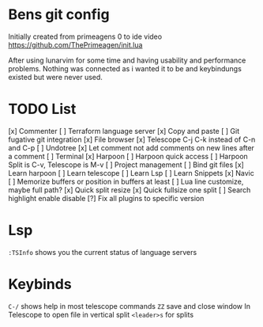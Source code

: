 # Bens git config

Initially created from primeagens 0 to ide video
https://github.com/ThePrimeagen/init.lua

After using lunarvim for some time and having usability and performance problems.
Nothing was connected as i wanted it to be and keybindungs existed but were never used.

# TODO List
[x] Commenter
[ ] Terraform language server
[x] Copy and paste
[ ] Git fugative git integration
[x] File browser
[x] Telescope C-j C-k instead of C-n and C-p
[ ] Undotree
[x] Let comment not add comments on new lines after a comment
[ ] Terminal
[x] Harpoon
[ ] Harpoon quick access
[ ] Harpoon Split is C-v, Telescope is M-v
[ ] Project management
[ ] Bind git files
[x] Learn harpoon
[ ] Learn telescope
[ ] Learn Lsp
[ ] Learn Snippets
[x] Navic
[ ] Memorize buffers or position in buffers at least
[ ] Lua line customize, maybe full path?
[x] Quick split resize
[x] Quick fullsize one split
[ ] Search highlight enable disable
[?] Fix all plugins to specific version



# Lsp
`:TSInfo` shows you the current status of language servers

# Keybinds
`C-/` shows help in most telescope commands
`ZZ` save and close window
In Telescope <C-v> to open file in vertical split
`<leader>s` for splits
